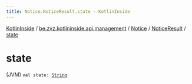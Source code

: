 ```yaml
---
title: Notice.NoticeResult.state - KotlinInside
---
```


[KotlinInside](../../../index.html) / [be.zvz.kotlininside.api.management](../../index.html) / [Notice](../index.html) / [NoticeResult](index.html) / [state](./state.html)

# state

(JVM) `val state: `[`String`](https://kotlinlang.org/api/latest/jvm/stdlib/kotlin/-string/index.html)